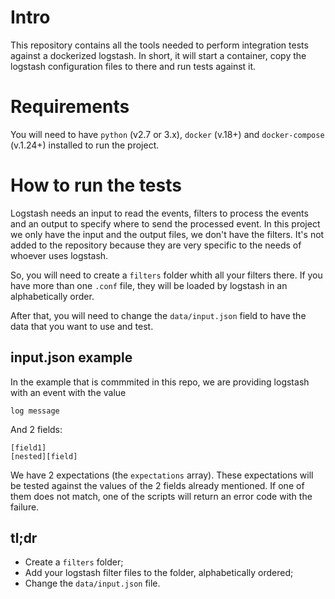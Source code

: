 # Intro
This repository contains all the tools needed to perform integration tests against a dockerized logstash.
In short, it will start a container, copy the logstash configuration files to there and run tests against it.

# Requirements
You will need to have `python` (v2.7 or 3.x), `docker` (v.18+) and `docker-compose` (v.1.24+) installed to run the project.

# How to run the tests
Logstash needs an input to read the events, filters to process the events and an output to specify where to send the
processed event.
In this project we only have the input and the output files, we don't have the filters. It's not added to the
repository because they are very specific to the needs of whoever uses logstash.

So, you will need to create a `filters` folder whith all your filters there. If you have more than one `.conf` file,
they will be loaded by logstash in an alphabetically order.

After that, you will need to change the `data/input.json` field to have the data that you want to use and test.

## input.json example
In the example that is commmited in this repo, we are providing logstash with an event with the value
```
log message
```

And 2 fields:
```
[field1]
[nested][field]
```

We have 2 expectations (the `expectations` array). These expectations will be tested against the values of
the 2 fields already mentioned. If one of them does not match, one of the scripts will return an error code with the
failure.

## tl;dr

* Create a `filters` folder;
* Add your logstash filter files to the folder, alphabetically ordered;
* Change the `data/input.json` file. 

